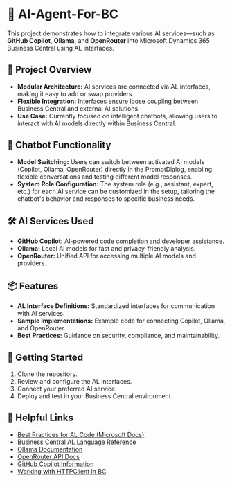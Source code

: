 # 🤖 AI-Agent-For-BC

This project demonstrates how to integrate various AI services—such as **GitHub Copilot**, **Ollama**, and **OpenRouter** into Microsoft Dynamics 365 Business Central using AL interfaces.

## 🚀 Project Overview

- **Modular Architecture:** AI services are connected via AL interfaces, making it easy to add or swap providers.
- **Flexible Integration:** Interfaces ensure loose coupling between Business Central and external AI solutions.
- **Use Case:** Currently focused on intelligent chatbots, allowing users to interact with AI models directly within Business Central.

## 💬 Chatbot Functionality

- **Model Switching:** Users can switch between activated AI models (Copilot, Ollama, OpenRouter) directly in the PromptDialog, enabling flexible conversations and testing different model responses.
- **System Role Configuration:** The system role (e.g., assistant, expert, etc.) for each AI service can be customized in the setup, tailoring the chatbot's behavior and responses to specific business needs.

## 🛠️ AI Services Used

- **GitHub Copilot:** AI-powered code completion and developer assistance.
- **Ollama:** Local AI models for fast and privacy-friendly analysis.
- **OpenRouter:** Unified API for accessing multiple AI models and providers.

## 📦 Features

- **AL Interface Definitions:** Standardized interfaces for communication with AI services.
- **Sample Implementations:** Example code for connecting Copilot, Ollama, and OpenRouter.
- **Best Practices:** Guidance on security, compliance, and maintainability.

## 📝 Getting Started

1. Clone the repository.
2. Review and configure the AL interfaces.
3. Connect your preferred AI service.
4. Deploy and test in your Business Central environment.

## 🔗 Helpful Links

- [Best Practices for AL Code (Microsoft Docs)](https://learn.microsoft.com/en-us/dynamics365/business-central/dev-itpro/compliance/apptest-bestpracticesforalcode)
- [Business Central AL Language Reference](https://learn.microsoft.com/en-us/dynamics365/business-central/dev-itpro/developer/devenv-reference-for-al)
- [Ollama Documentation](https://ollama.com/docs)
- [OpenRouter API Docs](https://openrouter.ai/docs)
- [GitHub Copilot Information](https://github.com/features/copilot)
- [Working with HTTPClient in BC](https://learn.microsoft.com/en-us/dynamics365/business-central/dev-itpro/developer/devenv-httpclient)